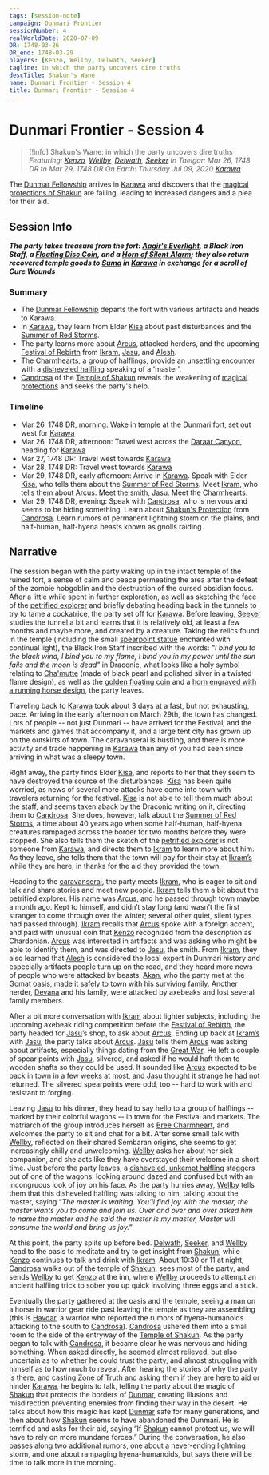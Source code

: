 ```yaml
---
tags: [session-note]
campaign: Dunmari Frontier
sessionNumber: 4
realWorldDate: 2020-07-09
DR: 1748-03-26
DR_end: 1748-03-29
players: [Kenzo, Wellby, Delwath, Seeker]
tagline: in which the party uncovers dire truths
descTitle: Shakun's Wane
name: Dunmari Frontier - Session 4
title: Dunmari Frontier - Session 4
---
```

# Dunmari Frontier - Session 4

>[!info] Shakun's Wane: in which the party uncovers dire truths
> *Featuring: [Kenzo](<../../../people/pcs/dunmar-fellowship/kenzo.md>), [Wellby](<../../../people/pcs/dunmar-fellowship/wellby.md>), [Delwath](<../../../people/pcs/dunmar-fellowship/delwath.md>), [Seeker](<../../../people/pcs/dunmar-fellowship/seeker.md>)*
> *In Taelgar: Mar 26, 1748 DR to Mar 29, 1748 DR*
> *On Earth: Thursday Jul 09, 2020*
> *[Karawa](<../../../gazetteer/greater-dunmar/realms/dunmar/eastern-dunmar/karawa.md>)*

The [Dunmar Fellowship](<../../../people/pcs/dunmar-fellowship/dunmar-fellowship.md>) arrives in [Karawa](<../../../gazetteer/greater-dunmar/realms/dunmar/eastern-dunmar/karawa.md>) and discovers that the [magical protections of Shakun](<../../../cosmology/religions/five-siblings/shakun-s-protection.md>) are failing, leading to increased dangers and a plea for their aid.
## Session Info

***The party takes treasure from the fort: [Aagir's Everlight](<../../../things/magic-items/aagir-s-everlight.md>), a Black Iron Staff, a [Floating Disc Coin](<../treasure/floating-disc-coin.md>), and a [Horn of Silent Alarm](<../../../things/magic-items/horn-of-silent-alarm-dunmari.md>); they also return recovered temple goods to [Suma](<../../../people/dunmari/suma.md>) in [Karawa](<../../../gazetteer/greater-dunmar/realms/dunmar/eastern-dunmar/karawa.md>) in exchange for a scroll of Cure Wounds***
### Summary
- The [Dunmar Fellowship](<../../../people/pcs/dunmar-fellowship/dunmar-fellowship.md>) departs the fort with various artifacts and heads to Karawa.
- In [Karawa](<../../../gazetteer/greater-dunmar/realms/dunmar/eastern-dunmar/karawa.md>), they learn from Elder [Kisa](<../../../people/dunmari/kisa.md>) about past disturbances and the [Summer of Red Storms](<../../../events/1700s/1709/summer-of-red-storms.md>).
- The party learns more about [Arcus](<../../../people/chardonians/arcus.md>), attacked herders, and the upcoming [Festival of Rebirth](<../../../time/holidays-and-festivals/dunmari-festivals/festival-of-rebirth.md>)  from [Ikram](<../../../people/dunmari/ikram.md>), [Jasu](<../../../people/dunmari/jasu.md>), and [Alesh](<../../../people/dunmari/alesh.md>).
- The [Charmhearts](<../../../groups/halfling-families/charmhearts.md>), a group of halflings, provide an unsettling encounter with a [disheveled halfling](<../../../people/halflings/ander-charmheart.md>) speaking of a 'master'.
- [Candrosa](<../../../people/dunmari/candrosa.md>) of the [Temple of Shakun](<../../../gazetteer/greater-dunmar/realms/dunmar/eastern-dunmar/temple-of-shakun.md>) reveals the weakening of [magical protections](<../../../cosmology/religions/five-siblings/shakun-s-protection.md>) and seeks the party's help.
### Timeline
- Mar 26, 1748 DR, morning: Wake in temple at the [Dunmari fort](<../../../gazetteer/greater-dunmar/dunmari-basin/dunmari-fort-gomat.md>), set out west for [Karawa](<../../../gazetteer/greater-dunmar/realms/dunmar/eastern-dunmar/karawa.md>)
- Mar 26, 1748 DR, afternoon: Travel west across the [Daraar Canyon](<../../../gazetteer/greater-dunmar/dunmari-basin/daraar-canyon.md>), heading for [Karawa](<../../../gazetteer/greater-dunmar/realms/dunmar/eastern-dunmar/karawa.md>)
- Mar 27, 1748 DR: Travel west towards [Karawa](<../../../gazetteer/greater-dunmar/realms/dunmar/eastern-dunmar/karawa.md>)
- Mar 28, 1748 DR: Travel west towards [Karawa](<../../../gazetteer/greater-dunmar/realms/dunmar/eastern-dunmar/karawa.md>)
- Mar 29, 1748 DR, early afternoon: Arrive in [Karawa](<../../../gazetteer/greater-dunmar/realms/dunmar/eastern-dunmar/karawa.md>). Speak with Elder [Kisa](<../../../people/dunmari/kisa.md>), who tells them about the [Summer of Red Storms](<../../../events/1700s/1709/summer-of-red-storms.md>). Meet [Ikram](<../../../people/dunmari/ikram.md>), who tells them about [Arcus](<../../../people/chardonians/arcus.md>). Meet the smith, [Jasu](<../../../people/dunmari/jasu.md>). Meet the [Charmhearts](<../../../groups/halfling-families/charmhearts.md>).
- Mar 29, 1748 DR, evening: Speak with [Candrosa](<../../../people/dunmari/candrosa.md>), who is nervous and seems to be hiding something. Learn about [Shakun's Protection](<../../../cosmology/religions/five-siblings/shakun-s-protection.md>) from [Candrosa](<../../../people/dunmari/candrosa.md>). Learn rumors of permanent lightning storm on the plains, and half-human, half-hyena beasts known as gnolls raiding.

## Narrative
The session began with the party waking up in the intact temple of the ruined fort, a sense of calm and peace permeating the area after the defeat of the zombie hobgoblin and the destruction of the cursed obsidian focus. After a little while spent in further exploration, as well as sketching the face of the [petrified explorer](<../../../people/chardonians/arcus.md>) and briefly debating heading back in the tunnels to try to tame a cockatrice, the party set off for [Karawa](<../../../gazetteer/greater-dunmar/realms/dunmar/eastern-dunmar/karawa.md>). Before leaving, [Seeker](<../../../people/pcs/dunmar-fellowship/seeker.md>) studies the tunnel a bit and learns that it is relatively old, at least a few months and maybe more, and created by a creature. Taking the relics found in the temple (including the small [spearpoint statue](<../../../things/magic-items/aagir-s-everlight.md>) enchanted with continual light), the Black Iron Staff inscribed with the words: *"I bind you to the black wind, I bind you to my flame, I bind you in my power until the sun fails and the moon is dead"* in Draconic, what looks like a holy symbol relating to [Cha'mutte](<../../../people/extraplanar-powers/cha-mutte.md>) (made of black pearl and polished silver in a twisted flame design), as well as the [golden floating coin](<../treasure/floating-disc-coin.md>) and a [horn engraved with a running horse design](<../../../things/magic-items/horn-of-silent-alarm-dunmari.md>), the party leaves. 

Traveling back to [Karawa](<../../../gazetteer/greater-dunmar/realms/dunmar/eastern-dunmar/karawa.md>) took about 3 days at a fast, but not exhausting, pace. Arriving in the early afternoon on March 29th, the town has changed. Lots of people -- not just Dunmari -- have arrived for the Festival, and the markets and games that accompany it, and a large tent city has grown up on the outskirts of town. The caravanserai is bustling, and there is more activity and trade happening in [Karawa](<../../../gazetteer/greater-dunmar/realms/dunmar/eastern-dunmar/karawa.md>) than any of you had seen since arriving in what was a sleepy town. 

RIght away, the party finds Elder [Kisa](<../../../people/dunmari/kisa.md>), and reports to her that they seem to have destroyed the source of the disturbances. [Kisa](<../../../people/dunmari/kisa.md>) has been quite worried, as news of several more attacks have come into town with travelers returning for the festival. [Kisa](<../../../people/dunmari/kisa.md>) is not able to tell them much about the staff, and seems taken aback by the Draconic writing on it, directing them to [Candrosa](<../../../people/dunmari/candrosa.md>). She does, however, talk about the [Summer of Red Storms](<../../../events/1700s/1709/summer-of-red-storms.md>), a time about 40 years ago when some half-human, half-hyena creatures rampaged across the border for two months before they were stopped. She also tells them the sketch of the [petrified explorer](<../../../people/chardonians/arcus.md>) is not someone from [Karawa](<../../../gazetteer/greater-dunmar/realms/dunmar/eastern-dunmar/karawa.md>), and directs them to [Ikram](<../../../people/dunmari/ikram.md>) to learn more about him. As they leave, she tells them that the town will pay for their stay at [Ikram’s](<../../../gazetteer/greater-dunmar/realms/dunmar/eastern-dunmar/ikrams.md>) while they are here, in thanks for the aid they provided the town.

Heading to the [caravanserai](<../../../gazetteer/greater-dunmar/realms/dunmar/eastern-dunmar/ikrams.md>), the party meets [Ikram](<../../../people/dunmari/ikram.md>), who is eager to sit and talk and share stories and meet new people. [Ikram](<../../../people/dunmari/ikram.md>) tells them a bit about the petrified explorer. His name was [Arcus](<../../../people/chardonians/arcus.md>), and he passed through town maybe a month ago. Kept to himself, and didn’t stay long (and wasn’t the first stranger to come through over the winter; several other quiet, silent types had passed through). [Ikram](<../../../people/dunmari/ikram.md>) recalls that [Arcus](<../../../people/chardonians/arcus.md>) spoke with a foreign accent, and paid with unusual coin that [Kenzo](<../../../people/pcs/dunmar-fellowship/kenzo.md>) recognized from the description as Chardonian. [Arcus](<../../../people/chardonians/arcus.md>) was interested in artifacts and was asking who might be able to identify them, and was directed to [Jasu](<../../../people/dunmari/jasu.md>), the smith. From [Ikram](<../../../people/dunmari/ikram.md>), they also learned that [Alesh](<../../../people/dunmari/alesh.md>) is considered the local expert in Dunmari history and especially artifacts people turn up on the road, and they heard more news of people who were attacked by beasts. [Akan](<../../../people/dunmari/akan.md>), who the party met at the [Gomat](<../../../gazetteer/greater-dunmar/dunmari-basin/gomat.md>) oasis, made it safely to town with his surviving family. Another herder, [Devana](<../../../people/dunmari/devana.md>) and his family, were attacked by axebeaks and lost several family members.

After a bit more conversation with [Ikram](<../../../people/dunmari/ikram.md>) about lighter subjects, including the upcoming axebeak riding competition before the [Festival of Rebirth](<../../../time/holidays-and-festivals/dunmari-festivals/festival-of-rebirth.md>), the party headed for [Jasu](<../../../people/dunmari/jasu.md>)’s shop, to ask about [Arcus](<../../../people/chardonians/arcus.md>). Ending up back at [Ikram’s](<../../../gazetteer/greater-dunmar/realms/dunmar/eastern-dunmar/ikrams.md>) with [Jasu](<../../../people/dunmari/jasu.md>), the party talks about [Arcus](<../../../people/chardonians/arcus.md>). [Jasu](<../../../people/dunmari/jasu.md>) tells them [Arcus](<../../../people/chardonians/arcus.md>) was asking about artifacts, especially things dating from the [Great War](<../../../events/1500s/great-war.md>). He left a couple of spear points with [Jasu](<../../../people/dunmari/jasu.md>), silvered, and asked if he would haft them to wooden shafts so they could be used. It sounded like [Arcus](<../../../people/chardonians/arcus.md>) expected to be back in town in a few weeks at most, and [Jasu](<../../../people/dunmari/jasu.md>) thought it strange he had not returned. The silvered spearpoints were odd, too -- hard to work with and resistant to forging. 

Leaving [Jasu](<../../../people/dunmari/jasu.md>) to his dinner, they head to say hello to a group of halflings -- marked by their colorful wagons -- in town for the Festival and markets. The matriarch of the group introduces herself as [Bree Charmheart](<../../../people/halflings/bree-charmheart.md>), and welcomes the party to sit and chat for a bit. After some small talk with [Wellby](<../../../people/pcs/dunmar-fellowship/wellby.md>), reflected on their shared Sembaran origins, she seems to get increasingly chilly and unwelcoming. [Wellby](<../../../people/pcs/dunmar-fellowship/wellby.md>) asks her about her sick companion, and she acts like they have overstayed their welcome in a short time. Just before the party leaves, a [disheveled, unkempt halfling](<../../../people/halflings/ander-charmheart.md>) staggers out of one of the wagons, looking around dazed and confused but with an incongruous look of joy on his face. As the party hurries away, [Wellby](<../../../people/pcs/dunmar-fellowship/wellby.md>) tells them that this disheveled halfling was talking to him, talking about the master, saying “*The master is waiting. You'll find joy with the master, the master wants you to come and join us. Over and over and over asked him to name the master and he said the master is my master, Master will consume the world and bring us joy.*”

At this point, the party splits up before bed. [Delwath](<../../../people/pcs/dunmar-fellowship/delwath.md>), [Seeker](<../../../people/pcs/dunmar-fellowship/seeker.md>), and [Wellby](<../../../people/pcs/dunmar-fellowship/wellby.md>) head to the oasis to meditate and try to get insight from [Shakun](<../../../cosmology/gods/incorporeal-gods/dunmari-pantheon/shakun.md>), while [Kenzo](<../../../people/pcs/dunmar-fellowship/kenzo.md>) continues to talk and drink with [Ikram](<../../../people/dunmari/ikram.md>). About 10:30 or 11 at night, [Candrosa](<../../../people/dunmari/candrosa.md>) walks out of the temple of [Shakun](<../../../cosmology/gods/incorporeal-gods/dunmari-pantheon/shakun.md>), sees most of the party, and sends [Wellby](<../../../people/pcs/dunmar-fellowship/wellby.md>) to get [Kenzo](<../../../people/pcs/dunmar-fellowship/kenzo.md>) at the inn, where [Wellby](<../../../people/pcs/dunmar-fellowship/wellby.md>) proceeds to attempt an ancient halfling trick to sober you up quick involving three eggs and a stick.

Eventually the party gathered at the oasis and the temple, seeing a man on a horse in warrior gear ride past leaving the temple as they are assembling (this is [Havdar](<../../../people/dunmari/havdar.md>), a warrior who reported the rumors of hyena-humanoids attacking to the south to [Candrosa](<../../../people/dunmari/candrosa.md>)). [Candrosa](<../../../people/dunmari/candrosa.md>) ushered them into a small room to the side of the entryway of the [Temple of Shakun](<../../../gazetteer/greater-dunmar/realms/dunmar/eastern-dunmar/temple-of-shakun.md>). As the party began to talk with [Candrosa](<../../../people/dunmari/candrosa.md>), it became clear he was nervous and hiding something. When asked directly, he seemed almost relieved, but also uncertain as to whether he could trust the party, and almost struggling with himself as to how much to reveal. After hearing the stories of why the party is there, and casting Zone of Truth and asking them if they are here to aid or hinder [Karawa](<../../../gazetteer/greater-dunmar/realms/dunmar/eastern-dunmar/karawa.md>), he begins to talk, telling the party about the magic of [Shakun](<../../../cosmology/gods/incorporeal-gods/dunmari-pantheon/shakun.md>) that protects the borders of [Dunmar](<../../../gazetteer/greater-dunmar/realms/dunmar/dunmar.md>), creating illusions and misdirection preventing enemies from finding their way in the desert. He talks about how this magic has kept [Dunmar](<../../../gazetteer/greater-dunmar/realms/dunmar/dunmar.md>) safe for many generations, and then about how [Shakun](<../../../cosmology/gods/incorporeal-gods/dunmari-pantheon/shakun.md>) seems to have abandoned the Dunmari. He is terrified and asks for their aid, saying “If [Shakun](<../../../cosmology/gods/incorporeal-gods/dunmari-pantheon/shakun.md>) cannot protect us, we will have to rely on more mundane forces.” During the conversation, he also passes along two additional rumors, one about a never-ending lightning storm, and one about rampaging hyena-humanoids, but says there will be time to talk more in the morning. 
